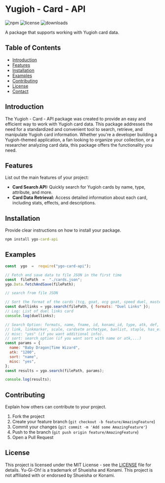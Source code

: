 # Yugioh - Card - API

![npm](https://img.shields.io/npm/v/ygo-card-api) ![license](https://img.shields.io/npm/l/ygo-card-api) ![downloads](https://img.shields.io/npm/dm/ygo-card-api)

A package that supports working with Yugioh card data.

## Table of Contents

- [Introduction](#introduction)
- [Features](#features)
- [Installation](#installation)
- [Examples](#examples)
- [Contributing](#contributing)
- [License](#license)
- [Contact](#contact)

## Introduction

The Yugioh - Card - API package was created to provide an easy and efficient way to work with Yugioh card data. This package addresses the need for a standardized and convenient tool to search, retrieve, and manipulate Yugioh card information. Whether you're a developer building a Yugioh-themed application, a fan looking to organize your collection, or a researcher analyzing card data, this package offers the functionality you need.

## Features

List out the main features of your project:

- **Card Search API:** Quickly search for Yugioh cards by name, type, attribute, and more.
- **Card Data Retrieval:** Access detailed information about each card, including stats, effects, and descriptions.

## Installation

Provide clear instructions on how to install your package.

```cmd
npm install ygo-card-api
```

## Examples

```javascript
const  ygo  =  require("ygo-card-api");

// Fetch and save data to file JSON in the first time
const  filePath  =  "./cards.json";
ygo.Data.fetchAndSave(filePath);

// search from file JSON

// Sort the format of the cards (tcg, goat, ocg goat, speed duel, master duel, rush duel, duel links).
const duellinks = ygo.search(filePath, { formats: "Duel Links" });
// Log: List of duel links card
console.log(duellinks);

// Search Option: formats, name, fname, id, konami_id, type, atk, def, level, race, attribute, 
// link, linkmarker, scale, cardsetm archetype, banlist, staple, has_effect, startdate, enddate, dateregion.
// misc: "yes" (if you want additional info).
// sort: search_option (if you want sort with name or atk,...)
const params = {
  name: "Baby Dragon|Time Wizard",
  atk: "1200",
  sort: "name",
  misc: "yes",
};
const results = ygo.search(filePath, params);

console.log(results);
```

## Contributing

Explain how others can contribute to your project.

1. Fork the project
2. Create your feature branch (`git checkout -b feature/AmazingFeature`)
3. Commit your changes (`git commit -m 'Add some AmazingFeature'`)
4. Push to the branch (`git push origin feature/AmazingFeature`)
5. Open a Pull Request

## License

This project is licensed under the MIT License - see the [LICENSE](LICENSE) file for details.
Yu-Gi-Oh! is a trademark of Shueisha and Konami. This project is not affiliated with or endorsed by Shueisha or Konami.
